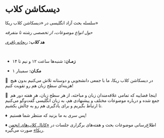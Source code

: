 # دیسکاشن کلاب

سلسله بحث آزاد انگلیسی در «دیسکاشن کلاب ریکا»


*حول انواع موضوعات، از تخصصی رشته تا متفرقه*


***هد کلاب:*** *[ریحانه باقری](https://t.me/Reyhane_Bagheri)*


‌
  


- **زمـان:** شنبه‌ها ساعت ۱۲ و نیم تا ۱۴
  
  
- **مکـان:** سمینار ۱


💭  در دیسکاشن کلاب ریکا، ما با جمعی دانشجویی و دوستانه تلاش می‌کنیم بدون هیچ هزینه‌ای سطح زبان هم رو تقویت کنیم!
  
  
💭  اینجا فضاییه که تمامی علاقه‌مندان زبان و مباحثه، از هر سطح زبان، هر هفته دور هم جمع شده و درباره موضوعات مختلف و پیشنهادی هم، به زبان انگلیسی گفت‌وگو می‌کنیم تا ارتباط بگیریم و برای یادگیری هم رو به چالش بکشیم.

  
♦️  پس سری به ما بزنید که منتظر شما هستیم!  


♦️  اطلاع‌رسانی موضوعات بحث و هفته‌های برگزاری جلسات در [«کانال کلاب‌های انجمن ریکا»](https://t.me/AMCSUIClubs) صورت می‌گیره.
